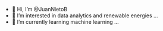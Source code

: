 - 👋 Hi, I’m @JuanNietoB
- 👀 I’m interested in data analytics and renewable energies ...
- 🌱 I’m currently learning machine learning ...
<!---- 💞️ I’m looking to collaborate on ...
<!---- 📫 How to reach me ...
<!---- 😄 Pronouns: ...
<!---- ⚡ Fun fact: ...

<!---
JuanNietoB/JuanNietoB is a ✨ special ✨ repository because its `README.md` (this file) appears on your GitHub profile.
You can click the Preview link to take a look at your changes.
<!---
